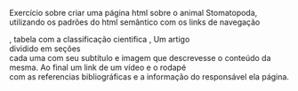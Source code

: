 Exercício sobre criar uma página html sobre o animal Stomatopoda, utilizando os padrões do html semântico com os links de navegação <nav> , tabela com a classificação cientifica <table>, Um artigo <article> dividido em seções <section> cada uma com seu subtítulo e imagem que descrevesse o conteúdo da mesma. Ao final um link <a> de um vídeo e o rodapé <footer> com as referencias bibliográficas e a informação do responsável ela página.